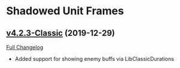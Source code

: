 # Shadowed Unit Frames

## [v4.2.3-Classic](https://github.com/Nevcairiel/ShadowedUnitFrames/tree/v4.2.3-Classic) (2019-12-29)
[Full Changelog](https://github.com/Nevcairiel/ShadowedUnitFrames/compare/v4.2.2-Classic...v4.2.3-Classic)

- Added support for showing enemy buffs via LibClassicDurations  
